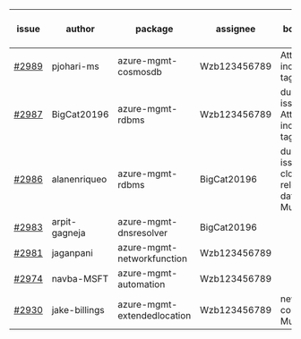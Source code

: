 | issue | author | package | assignee | bot advice | created date of issue | target release date | date from target |
| ------ | ------ | ------ | ------ | ------ | ------ | ------ | :-----: |
| [#2989](https://github.com/Azure/sdk-release-request/issues/2989) | pjohari-ms | azure-mgmt-cosmosdb | Wzb123456789 | Attention to inconsistent tag | 07-12 | 07-25 |  |
| [#2987](https://github.com/Azure/sdk-release-request/issues/2987) | BigCat20196 | azure-mgmt-rdbms | Wzb123456789 | duplicated issue  <br> Attention to inconsistent tag MultiAPI | 07-11 | 07-25 |  |
| [#2986](https://github.com/Azure/sdk-release-request/issues/2986) | alanenriqueo | azure-mgmt-rdbms | BigCat20196 | duplicated issue  <br> close to release date.  MultiAPI | 07-08 | 07-12 | 0 |
| [#2983](https://github.com/Azure/sdk-release-request/issues/2983) | arpit-gagneja | azure-mgmt-dnsresolver | BigCat20196 |  | 07-05 | 09-30 |  |
| [#2981](https://github.com/Azure/sdk-release-request/issues/2981) | jaganpani | azure-mgmt-networkfunction | Wzb123456789 |  | 07-05 | 07-19 |  |
| [#2974](https://github.com/Azure/sdk-release-request/issues/2974) | navba-MSFT | azure-mgmt-automation | Wzb123456789 |  | 07-05 | 07-19 |  |
| [#2930](https://github.com/Azure/sdk-release-request/issues/2930) | jake-billings | azure-mgmt-extendedlocation | Wzb123456789 | new comment. MultiAPI | 06-20 | 07-08 |  |
